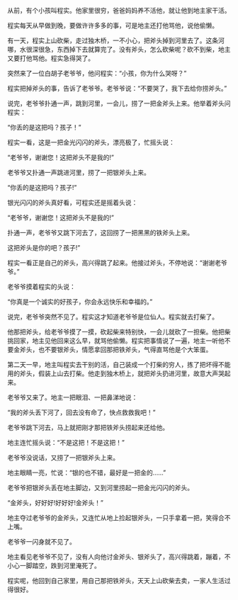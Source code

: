 从前，有个小孩叫程实。他家里很穷，爸爸妈妈养不活他，就让他到地主家干活。

程实每天从早做到晚，要做许许多多的事，可是地主还打他骂他，说他偷懒。

有一天，程实上山砍柴，走过独木桥，一不小心，把斧头掉到河里去了。这条河哪，水很深很急，东西掉下去就算完了。没有斧头，怎么砍柴呢？砍不到柴，地主又要打他骂他。程实急得哭了。

突然来了一位白胡子老爷爷，他问程实：“小孩，你为什么哭呀？”

程实把掉斧头的事，告诉了老爷爷。老爷爷说：“不要哭了，我下去给你捞斧头。”

说完，老爷爷扑通一声，跳到河里，一会儿，捞了一把金斧头上来。他举着斧头问程实：

“你丢的是这把吗？孩子！”

程实一看，这是一把金光闪闪的斧头，漂亮极了，忙摇头说：

“老爷爷，谢谢您！这把斧头不是我的!”

老爷爷又扑通一声跳进河里，捞了一把银斧头上来。

“你丢的是这把吗？孩子!”

银光闪闪的斧头真好看，可程实还是摇着头说：

“老爷爷，谢谢您！这把斧头不是我的!”

扑通一声，老爷爷又跳下河去了，这回捞了一把黑黑的铁斧头上来。

这把斧头是你的吧？孩子!”

程实一看正是自己的斧头，高兴得跳了起来。他接过斧头，不停地说：“谢谢老爷爷。”

老爷爷摸着程实的头说：

“你真是一个诚实的好孩子，你会永远快乐和幸福的。”

说完，老爷爷突然不见了。程实这才知道老爷爷是位仙人。程实就去打柴了。

他那把斧头，给老爷爷摸了一摸，砍起柴来特别快，一会儿就砍了一担柴。他把柴挑回家，地主见他回来这么早，就骂他偷懒。程实把事情说了一遍，地主一听他不要金斧头，也不要银斧头，情愿拿回那把铁斧头，气得直骂他是个大笨蛋。

第二天一早，地主叫程实去干别的活，自己装成一个打柴的穷人，拣了把坏得不能用的斧头，假装上山去打柴。他走到独木桥上，就把斧头扔进河里，故意大声哭起来。

老爷爷又来了。地主一把眼泪、一把鼻涕地说：

“我的斧头丢下河了，回去没有命了，快点救救我吧！”

老爷爷跳下河去，马上就把刚才那把铁斧头捞起来还给他。

地主连忙摇头说：“不是这把！不是这把！”

老爷爷没说话，又捞了一把银斧头上来。

地主眼睛一亮，忙说：“银的也不错，最好是一把金的……”

老爷爷把银斧头丢在地主脚边，又到河里捞起一把金光闪闪的斧头。

“金斧头，好好好!好好好!金斧头！”

地主夺过老爷爷的金斧头，又连忙从地上捡起银斧头，一只手拿着一把，笑得合不上嘴。

老爷爷一闪身就不见了。

地主看见老爷爷不见了，没有人向他讨金斧头、银斧头了，高兴得跳着，蹦着，不小心一脚踏空，跌到河里淹死了。

程实呢，他回到自己家里，用自己那把铁斧头，天天上山砍柴去卖，一家人生活过得很好。
